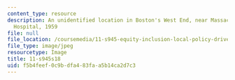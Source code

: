 ```yaml
---
content_type: resource
description: An unidentified location in Boston's West End, near Massachusetts General
  Hospital, 1959
file: null
file_location: /coursemedia/11-s945-equity-inclusion-local-policy-driven-strategies-for-economic-development-the-just-city-spring-2019/f5b4feef0c9bdfa483faa5b14ca2d7c3_11-s945s18.jpg
file_type: image/jpeg
resourcetype: Image
title: 11-s945s18
uid: f5b4feef-0c9b-dfa4-83fa-a5b14ca2d7c3
---
```

